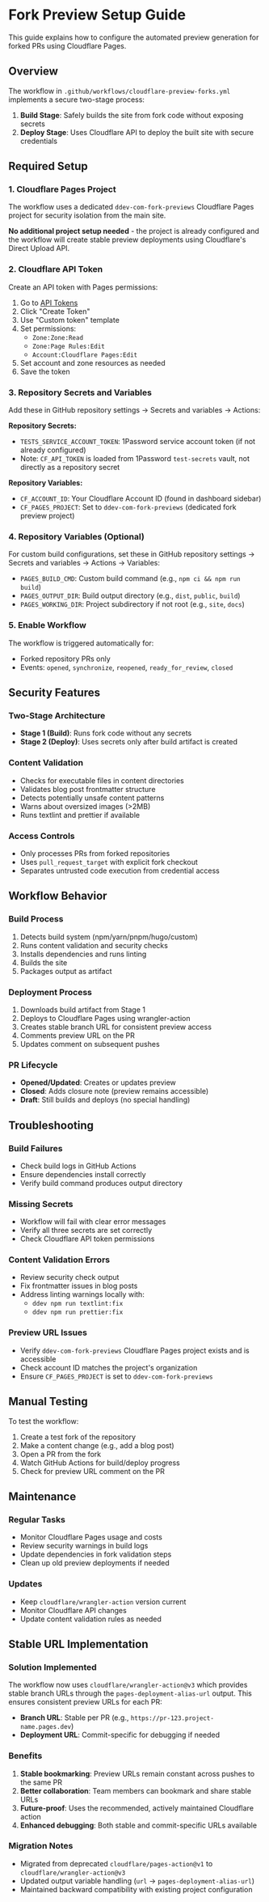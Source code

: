 # Fork Preview Setup Guide

This guide explains how to configure the automated preview generation for forked PRs using Cloudflare Pages.

## Overview

The workflow in `.github/workflows/cloudflare-preview-forks.yml` implements a secure two-stage process:

1. **Build Stage**: Safely builds the site from fork code without exposing secrets
2. **Deploy Stage**: Uses Cloudflare API to deploy the built site with secure credentials

## Required Setup

### 1. Cloudflare Pages Project

The workflow uses a dedicated `ddev-com-fork-previews` Cloudflare Pages project for security isolation from the main site.

**No additional project setup needed** - the project is already configured and the workflow will create stable preview deployments using Cloudflare's Direct Upload API.

### 2. Cloudflare API Token

Create an API token with Pages permissions:

1. Go to [API Tokens](https://dash.cloudflare.com/profile/api-tokens)
2. Click "Create Token"
3. Use "Custom token" template
4. Set permissions:
   - `Zone:Zone:Read`
   - `Zone:Page Rules:Edit`
   - `Account:Cloudflare Pages:Edit`
5. Set account and zone resources as needed
6. Save the token

### 3. Repository Secrets and Variables

Add these in GitHub repository settings → Secrets and variables → Actions:

**Repository Secrets:**

- `TESTS_SERVICE_ACCOUNT_TOKEN`: 1Password service account token (if not already configured)
- Note: `CF_API_TOKEN` is loaded from 1Password `test-secrets` vault, not directly as a repository secret

**Repository Variables:**

- `CF_ACCOUNT_ID`: Your Cloudflare Account ID (found in dashboard sidebar)
- `CF_PAGES_PROJECT`: Set to `ddev-com-fork-previews` (dedicated fork preview project)

### 4. Repository Variables (Optional)

For custom build configurations, set these in GitHub repository settings → Secrets and variables → Actions → Variables:

- `PAGES_BUILD_CMD`: Custom build command (e.g., `npm ci && npm run build`)
- `PAGES_OUTPUT_DIR`: Build output directory (e.g., `dist`, `public`, `build`)
- `PAGES_WORKING_DIR`: Project subdirectory if not root (e.g., `site`, `docs`)

### 5. Enable Workflow

The workflow is triggered automatically for:

- Forked repository PRs only
- Events: `opened`, `synchronize`, `reopened`, `ready_for_review`, `closed`

## Security Features

### Two-Stage Architecture

- **Stage 1 (Build)**: Runs fork code without any secrets
- **Stage 2 (Deploy)**: Uses secrets only after build artifact is created

### Content Validation

- Checks for executable files in content directories
- Validates blog post frontmatter structure
- Detects potentially unsafe content patterns
- Warns about oversized images (>2MB)
- Runs textlint and prettier if available

### Access Controls

- Only processes PRs from forked repositories
- Uses `pull_request_target` with explicit fork checkout
- Separates untrusted code execution from credential access

## Workflow Behavior

### Build Process

1. Detects build system (npm/yarn/pnpm/hugo/custom)
2. Runs content validation and security checks
3. Installs dependencies and runs linting
4. Builds the site
5. Packages output as artifact

### Deployment Process

1. Downloads build artifact from Stage 1
2. Deploys to Cloudflare Pages using wrangler-action
3. Creates stable branch URL for consistent preview access
4. Comments preview URL on the PR
5. Updates comment on subsequent pushes

### PR Lifecycle

- **Opened/Updated**: Creates or updates preview
- **Closed**: Adds closure note (preview remains accessible)
- **Draft**: Still builds and deploys (no special handling)

## Troubleshooting

### Build Failures

- Check build logs in GitHub Actions
- Ensure dependencies install correctly
- Verify build command produces output directory

### Missing Secrets

- Workflow will fail with clear error messages
- Verify all three secrets are set correctly
- Check Cloudflare API token permissions

### Content Validation Errors

- Review security check output
- Fix frontmatter issues in blog posts
- Address linting warnings locally with:
  - `ddev npm run textlint:fix`
  - `ddev npm run prettier:fix`

### Preview URL Issues

- Verify `ddev-com-fork-previews` Cloudflare Pages project exists and is accessible
- Check account ID matches the project's organization
- Ensure `CF_PAGES_PROJECT` is set to `ddev-com-fork-previews`

## Manual Testing

To test the workflow:

1. Create a test fork of the repository
2. Make a content change (e.g., add a blog post)
3. Open a PR from the fork
4. Watch GitHub Actions for build/deploy progress
5. Check for preview URL comment on the PR

## Maintenance

### Regular Tasks

- Monitor Cloudflare Pages usage and costs
- Review security warnings in build logs
- Update dependencies in fork validation steps
- Clean up old preview deployments if needed

### Updates

- Keep `cloudflare/wrangler-action` version current
- Monitor Cloudflare API changes
- Update content validation rules as needed

## Stable URL Implementation

### Solution Implemented

The workflow now uses `cloudflare/wrangler-action@v3` which provides stable branch URLs through the `pages-deployment-alias-url` output. This ensures consistent preview URLs for each PR:

- **Branch URL**: Stable per PR (e.g., `https://pr-123.project-name.pages.dev`)  
- **Deployment URL**: Commit-specific for debugging if needed

### Benefits

1. **Stable bookmarking**: Preview URLs remain constant across pushes to the same PR
2. **Better collaboration**: Team members can bookmark and share stable URLs
3. **Future-proof**: Uses the recommended, actively maintained Cloudflare action
4. **Enhanced debugging**: Both stable and commit-specific URLs available

### Migration Notes

- Migrated from deprecated `cloudflare/pages-action@v1` to `cloudflare/wrangler-action@v3`
- Updated output variable handling (`url` → `pages-deployment-alias-url`)
- Maintained backward compatibility with existing project configuration
